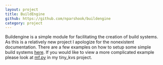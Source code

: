 ```yaml
---
layout: project
title: BuildEngine
github: https://github.com/nparshook/buildengine
category: project
---
```


Buildengine is a simple module for facilitating the creation of build systems. As this is a relatively new project I apologize for the nonexistent documentation. There are a few examples on how to setup some simple build systems [here](https://github.com/nparshook/buildengine/tree/master/examples). If you would like to view a more complicated example please look at [mf.py](https://github.com/nparshook/tiny_kvs/blob/master/mf.py) in my tiny_kvs project.
